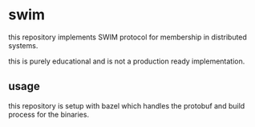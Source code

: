 # swim

this repository implements SWIM protocol for membership in distributed systems.

this is purely educational and is not a production ready implementation.

## usage

this repository is setup with bazel which handles the protobuf and build process for the binaries.
